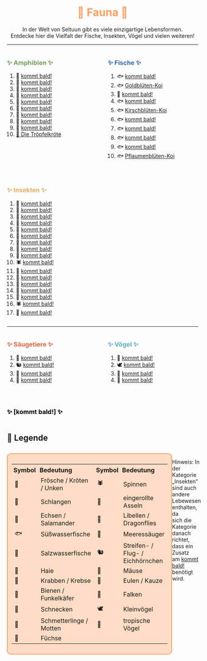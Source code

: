 
<h1 style="color:rgb(255, 158, 94); text-align: center;">🌱 Fauna 🌱</h1>

<div style="text-align: center;">
In der Welt von Seltuun gibt es viele einzigartige Lebensformen.<br>
Entdecke hier die Vielfalt der Fische, Insekten, Vögel und vielen weiteren!
</div>

---

<div style="display: flex; justify-content: space-between; align-items: flex-start; gap: 2em; flex-wrap: wrap;">

<div style="flex: 1; min-width: 200px;">

<h3 style="color:rgb(118, 158, 94); text-align: left;">✨ Amphibien ✨</h3>

1.  🐸  [kommt bald!](/neugier)       <!-- ❌ -->
1.  🐸  [kommt bald!](/neugier)       <!-- ❌ -->
1.  🐸  [kommt bald!](/neugier)       <!-- ❌ -->
1.  🐸  [kommt bald!](/neugier)       <!-- ❌ -->
1.  🐍  [kommt bald!](/neugier)       <!-- ❌ -->
1.  🐸  [kommt bald!](/neugier)       <!-- ❌ -->
1.  🐸  [kommt bald!](/neugier)       <!-- ❌ -->
1.  🐸  [kommt bald!](/neugier)       <!-- ❌ -->
1.  🐸  [kommt bald!](/neugier)       <!-- ❌ -->
1. [🐸 Die Tröpfelkröte](./fauna/troepfelkroete.md) <!-- ✔️ -->

</div>

<div style="flex: 1; min-width: 200px;">

<h3 style="color:rgb(58, 103, 176); text-align: left;">✨ Fische ✨</h3>

1.  🐟  [kommt bald!](/neugier)       <!-- ❌ -->
1.  🐟  [Goldblüten-Koi](./fauna/goldbluetenkoi.md)       <!-- ❌ -->
1.  🐠  [kommt bald!](/neugier)       <!-- ❌ -->
1.  🐟  [kommt bald!](/neugier)       <!-- ❌ -->
1.  🐟  [Kirschblüten-Koi](./fauna/kirschbluetenkoi.md)       <!-- ❌ -->
1.  🐟  [kommt bald!](/neugier)       <!-- ❌ -->
1.  🐟  [kommt bald!](/neugier)       <!-- ❌ -->
1.  🐟  [kommt bald!](/neugier)       <!-- ❌ -->
1.  🐟  [kommt bald!](/neugier)       <!-- ❌ -->
1.  🐟  [Pflaumenblüten-Koi](./fauna/pflaumenbluetenkoi.md)      <!-- ❌ -->

</div>

<div style="flex: 1; min-width: 200px;">

<h3 style="color:rgb(227, 176, 99); text-align: left;">✨ Insekten ✨</h3>

1.  🦀  [kommt bald!](/neugier)       <!-- ❌ -->
1.  🐝  [kommt bald!](/neugier)       <!-- ❌ -->
1.  🦀  [kommt bald!](/neugier)       <!-- ❌ -->
1.  🐌  [kommt bald!](/neugier)       <!-- ❌ -->
1.  🦋  [kommt bald!](/neugier)       <!-- ❌ -->
1.  🐝  [kommt bald!](/neugier)       <!-- ❌ -->
1.  🏐  [kommt bald!](/neugier)       <!-- ❌ -->
1.  🏐  [kommt bald!](/neugier)       <!-- ❌ -->
1.  🐝  [kommt bald!](/neugier)       <!-- ❌ -->
1. 🕷️  [kommt bald!](/neugier)       <!-- ❌ -->
1. 🏐  [kommt bald!](/neugier)       <!-- ❌ -->
1. 🏐  [kommt bald!](/neugier)       <!-- ❌ -->
1. 🦋  [kommt bald!](/neugier)       <!-- ❌ -->
1. 🐉  [kommt bald!](/neugier)       <!-- ❌ -->
1. 🏐  [kommt bald!](/neugier)       <!-- ❌ -->
1. 🕷️  [kommt bald!](/neugier)       <!-- ❌ -->
1. 🦋  [kommt bald!](/neugier)       <!-- ❌ -->

</div>

</div>

---

<div style="display: flex; justify-content: space-between; align-items: flex-start; gap: 2em; flex-wrap: wrap;">

<div style="flex: 1; min-width: 200px;">

<h3 style="color:rgb(226, 103, 65); text-align: left;">✨ Säugetiere ✨</h3>

1.  🐬  [kommt bald!](/neugier)       <!-- ❌ -->
1.  🐿️  [kommt bald!](/neugier)       <!-- ❌ -->
1.  🦊  [kommt bald!](/neugier)       <!-- ❌ -->
1.  🐁  [kommt bald!](/neugier)       <!-- ❌ -->

</div>

<div style="flex: 1; min-width: 200px;">

<h3 style="color:rgb(91, 176, 207); text-align: left;">✨ Vögel ✨</h3>

1.  🦉  [kommt bald!](/neugier)       <!-- ❌ -->
1.  🕊️  [kommt bald!](/neugier)       <!-- ❌ -->
1.  🦜  [kommt bald!](/neugier)       <!-- ❌ -->
1.  🦅  [kommt bald!](/neugier)       <!-- ❌ -->

</div>

<div style="flex: 1; min-width: 200px;">

<h3 style="color:rgb(0, 0, 0); text-align: left;">✨ [kommt bald!] ✨</h3>

</div>

</div>

<div class="vine-divider-impressum"></div>  

## 📜 Legende

<div style="display: flex; justify-content: space-between; margin-top: 2em;"> <!-- TEST -->

<div style="border: 2px solid rgb(255, 158, 94); padding: 10px; border-radius: 10px; background-color:rgba(255, 187, 142, 0.5); max-width: 550px;"> <!-- 600px zu groß, 550px? -->
  <table style="width: auto; border-collapse: collapse;"> <!-- auto am besten -->
    <tr>
      <th style="text-align:left; padding: 5px;">Symbol</th>
      <th style="text-align:left; padding: 5px;">Bedeutung</th>
      <th style="text-align:left; padding: 5px;">Symbol</th>
      <th style="text-align:left; padding: 5px;">Bedeutung</th>
    </tr>
    <tr>
      <td>🐸</td><td>Frösche / Kröten / Unken</td>
      <td>🕷️</td><td>Spinnen</td>
    </tr>
    <tr>
      <td>🐍</td><td>Schlangen</td>
      <td>🏐</td><td>eingerollte Asseln</td>
    </tr>
    <tr>
      <td>🦎</td><td>Echsen / Salamander</td>
      <td>🐉</td><td>Libellen / Dragonflies</td>
    </tr>
    <tr>
      <td>🐟</td><td>Süßwasserfische</td>
      <td>🐬</td><td>Meeressäuger</td>
    </tr>
    <tr>
      <td>🐠</td><td>Salzwasserfische</td>
      <td>🐿️</td><td>Streifen- / Flug- / Eichhörnchen</td>
    </tr>
    <tr>
      <td>🦈</td><td>Haie</td>
      <td>🐁</td><td>Mäuse</td>
    </tr>
    <tr>
      <td>🦀</td><td>Krabben / Krebse</td>
      <td>🦉</td><td>Eulen / Kauze</td>
    </tr>
    <tr>
      <td>🐝</td><td>Bienen / Funkelkäfer</td>
      <td>🦅</td><td>Falken</td>
    </tr>
    <tr>
      <td>🐌</td><td>Schnecken</td>
      <td>🕊️</td><td>Kleinvögel</td>
    </tr>
    <tr>
      <td>🦋</td><td>Schmetterlinge / Motten</td>
      <td>🦜</td><td>tropische Vögel</td>
    </tr>
    <tr>
      <td>🦊</td><td>Füchse</td>
      <td></td><td></td>
    </tr>
  </table>
</div>

Hinweis: In der Kategorie<br>
„Insekten“ sind auch andere<br>
Lebewesen enthalten, da<br>
sich die Kategorie danach<br>
richtet, dass ein Zusatz<br>
am [kommt bald!](/neugier) benötigt wird.<br>

</div> <!-- sieht komisch aus? -->

<div class="vine-divider-impressum"></div> 